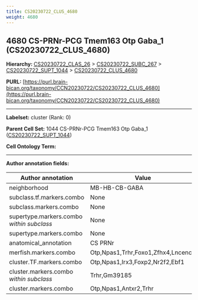 ```yaml
---
title: CS20230722_CLUS_4680
weight: 4680
---
```

## 4680 CS-PRNr-PCG Tmem163 Otp Gaba_1 (CS20230722_CLUS_4680)
<b>Hierarchy: </b>
[CS20230722_CLAS_26](../CS20230722_CLAS_26) >
[CS20230722_SUBC_267](../CS20230722_SUBC_267) >
[CS20230722_SUPT_1044](../CS20230722_SUPT_1044) >
[CS20230722_CLUS_4680](../CS20230722_CLUS_4680)

**PURL:** [https://purl.brain-bican.org/taxonomy/CCN20230722/CS20230722_CLUS_4680](https://purl.brain-bican.org/taxonomy/CCN20230722/CS20230722_CLUS_4680)

---


**Labelset:** cluster (Rank: 0)

**Parent Cell Set:** 1044 CS-PRNr-PCG Tmem163 Otp Gaba_1 ([CS20230722_SUPT_1044](../CS20230722_SUPT_1044))



**Cell Ontology Term:** 

[MARKER GENES.]: #


---

[TRANSFERRED ANNOTATIONS.]: #


[AUTHOR ANNOTATION FIELDS.]: #


**Author annotation fields:**

| Author annotation | Value |
|-------------------|-------|
|neighborhood|MB-HB-CB-GABA|
|subclass.tf.markers.combo|None|
|subclass.markers.combo|None|
|supertype.markers.combo _within subclass_|None|
|supertype.markers.combo|None|
|anatomical_annotation|CS PRNr|
|merfish.markers.combo|Otp,Npas1,Trhr,Foxo1,Zfhx4,Lncenc1|
|cluster.TF.markers.combo|Otp,Npas1,Irx3,Foxp2,Nr2f2,Ebf1|
|cluster.markers.combo _within subclass_|Trhr,Gm39185|
|cluster.markers.combo|Otp,Npas1,Antxr2,Trhr|
